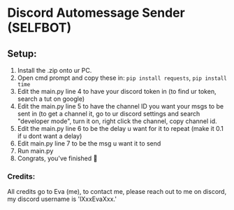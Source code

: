 # Discord Automessage Sender (SELFBOT)

## Setup:
1. Install the .zip onto ur PC.
2. Open cmd prompt and copy these in: `pip install requests`, `pip install time`
3. Edit the main.py line 4 to have your discord token in (to find ur token, search a tut on google)
4. Edit the main.py line 5 to have the channel ID you want your msgs to be sent in (to get a channel it, go to ur discord settings and search "developer mode", turn it on, right click the channel, copy channel id.
5. Edit the main.py line 6 to be the delay u want for it to repeat (make it 0.1 if u dont want a delay)
6. Edit main.py line 7 to be the msg u want it to send
7. Run main.py
8. Congrats, you've finished 🎉

### Credits:
All credits go to Eva (me), to contact me, please reach out to me on discord, my discord username is 'lXxxEvaXxx.' 
